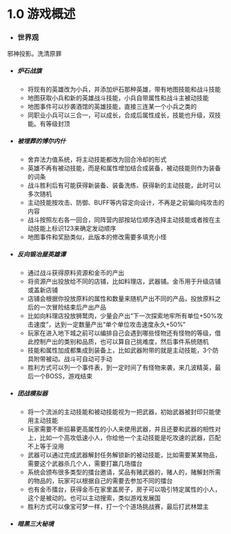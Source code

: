 # 1.0 游戏概述

- ### 世界观

邪神投影。洗清原罪

- ##### 炉石战旗

  - 将现有的英雄改为小兵，并添加炉石那种英雄，带有地图技能和战斗技能
  - 地图获取小兵和新的英雄战斗技能，小兵自带属性和战斗主被动技能
  - 地图事件可以抄袭酒馆的英雄技能，直接三连某一个小兵之类的
  - 同职业小兵可以三合一，可以成长，合成后属性成长，技能也升级，双技能。有等级封顶

- ##### 被埋葬的博尔内什

  - 舍弃法力值系统，将主动技能都改为回合冷却的形式
  - 英雄不再有被动技能，而是和属性增加结合成装备，被动技能则作为装备的词条
  - 战斗胜利后有可能获得新装备、装备洗练、获得新的主动技能，此时可以多次随机
  - 主动技能按攻击、防御、BUFF等内容定向设计，不再是之前偏向纯攻击的内容
  - 战斗按照左右各一回合，同阵营内部按站位顺序选择主动技能或者按在主动技能上标识123来确定发动顺序
  - 地图事件和奖励类似，此版本的修改需要多填充小怪

- ##### **反向锻冶屋英雄谭**

  - 通过战斗获得原料资源和金币的产出
  - 将资源产出投放给不同的店铺，比如料理店，武器铺。金币用于升级店铺或盖新店铺
  - 店铺会根据你投放原料的属性和数量来随机产出不同的产品，投放原料之后的一次冒险结束后产出产品
  - 比如向料理店投放狮鹫肉，少量会产出“下一次探索地牢所有单位+50%攻击速度”，达到一定数量产出“单个单位攻击速度永久+50%”
  - 玩家在进入地下城之前可以编排自己会遇到哪些怪物还有怪物的等级，借此控制产出的类别和品质，也可以算自己挑难度，然后事件系统随机
  - 技能和属性加成都集成到装备上，比如武器附带的就是主动技能，3个防具附带被动。战斗可自动可手动
  - 胜利方式可以列一个事件表，到一定时间了有怪物来袭，来几波精英，最后一个BOSS，游戏结束

- ##### 团战模拟器

  - 将一个流派的主动技能和被动技能视为一把武器，初始武器被封印只能使用主动技能
  - 玩家需要不断招募更高属性的小人来使用武器，并且还要和武器的相性对上，比如一个高攻低速小人，你给他一个主动技能是吃攻速的武器，匹配不上等于没用
  - 武器可以通过完成武器解封任务解锁新的被动技能，比如需要某某物品，需要这个武器杀几个人，需要打赢几场擂台
  - 系统会颁布很多类型的擂台邀请，奖品有赌武器的，赌人的，赌解封所需的物品的，玩家可以根据自己的需要去参加不同的擂台
  - 也有金币擂台，获得金币在家里盖房子，房子可以吸引特定属性的小人，这个是被动的。也可以主动搜索，类似游戏发展国
  - 胜利方式可以像宝可梦一样，打一个个道场挑战赛，最后打武林盟主

- ##### 暗黑三大秘境
